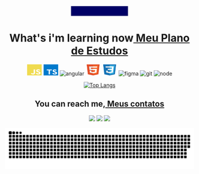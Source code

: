 <div align="center">
 <a href="https://github.com/livehass" target="[_blank](https://github.com/squidfunk/mkdocs-material/discussions/3660)"><img width="30%" src="https://raw.githubusercontent.com/livehass/files/master/livehass.gif" alt="Hello World gif" /></a>
</div>
<div align="center">
 <h1>What's i'm learning now<a href="https://github.com/livehass/Guia-estudos-front-end"> Meu Plano de Estudos<a/></h1>
 <img alt="js" height="30" width="40" src="https://raw.githubusercontent.com/devicons/devicon/master/icons/javascript/javascript-plain.svg">
 <img alt="ts" height="30" width="40" src="https://raw.githubusercontent.com/devicons/devicon/master/icons/typescript/typescript-plain.svg">
 <img alt="angular" height="30" width="40" src="https://cdn.jsdelivr.net/gh/devicons/devicon/icons/angularjs/angularjs-original.svg"></code>
 <img alt="html" height="30" width="40" src="https://raw.githubusercontent.com/devicons/devicon/master/icons/html5/html5-original.svg">
 <img alt="CSS" height="30" width="40" src="https://raw.githubusercontent.com/devicons/devicon/master/icons/css3/css3-original.svg">
 <img alt="figma" height="30" width="40" src="https://cdn.jsdelivr.net/gh/devicons/devicon/icons/figma/figma-original.svg">
 <img alt="git" height="30" width="40" src="https://cdn.jsdelivr.net/gh/devicons/devicon/icons/git/git-original.svg">
 <img alt="node" height="30" width="40" src="https://cdn.jsdelivr.net/gh/devicons/devicon/icons/nodejs/nodejs-plain.svg">
</div> 
<div align="center"> 
 
  [![Top Langs](https://github-readme-stats.vercel.app/api/top-langs/?username=livehass&layout=donut&theme=transparent)]()
 
</div> 
<div align="center"> 
 <h2>You can reach me,<a href="mailto:Silva.felipe12@hotmail.com"> Meus contatos<a/> </h2>
 <a href="https://www.linkedin.com/in/jorge-felipe-silva-26b29b11a/" target="_blank"><img src="https://img.shields.io/badge/-LinkedIn-%230077B5?style=for-the-badge&logo=linkedin&logoColor=black" target="_blank"></a> 
 <a href="mailto:Silva.felipe12@hotmail.com"><img src="https://img.shields.io/badge/Microsoft_Outlook-0078D4?style=for-the-badge&logo=microsoft-outlook&logoColor=black" target="_blank"></a>
 <a href="https://www.instagram.com/felipe.siper/" target="_blank"><img src="https://img.shields.io/badge/-Instagram-%23E4405F?style=for-the-badge&logo=instagram&logoColor=black" target="_blank"></a>
</div>
<div align="center">

   ![snake svg](https://github.com/livehass/livehass/blob/output/github-contribution-grid-snake-dark.svg) 
 
</div>









